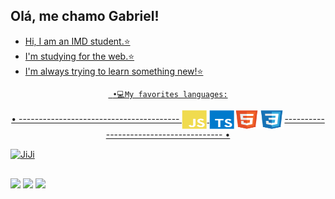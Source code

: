 ## Olá, me chamo Gabriel!
 <div>
  <a href="https://github.com/rafaballerini">
	

 - Hi, I am an IMD student.⭐️
 - I'm studying for the web.⭐️
 - I'm always trying to learn something new!⭐️

<div style="display: inline_block" align="center" >
	
	 •💻My favorites languages:
 

 • ---------------------------------------- <img align="center" alt="js" height="30" width="40" src="https://raw.githubusercontent.com/devicons/devicon/master/icons/javascript/javascript-plain.svg"> <img align="center" alt="ts" height="30" width="40" src="https://raw.githubusercontent.com/devicons/devicon/master/icons/typescript/typescript-plain.svg"><img align="center" alt="HTML" height="30" width="40" src="https://raw.githubusercontent.com/devicons/devicon/master/icons/html5/html5-original.svg"><img align="center" alt="CSS" height="30" width="40" src="https://raw.githubusercontent.com/devicons/devicon/master/icons/css3/css3-original.svg">--------------------------------------- •

</div>


  <img align="center" alt="JiJi" src="https://cdn.discordapp.com/attachments/714989598148919419/842852639703826432/7257baf1139690142d693813e439678e.gif">
  
</div>
  
  ##
  
  <div>
  <a href = "mailto: "><img src="https://img.shields.io/badge/-Gmail-%23EA4335?style=for-the-badge&logo=gmail&logoColor=white" target="_blank"></a>
  <a href="https://www.linkedin.com/in/gabriel-vitor-350964117" target="_blank"><img src="https://img.shields.io/badge/-LinkedIn-%230077B5?style=for-the-badge&logo=linkedin&logoColor=white" target="_blank"></a>
  <a href="" target="_blank"><img src="https://img.shields.io/badge/-Instagram-%23E4405F?style=for-the-badge&logo=instagram&logoColor=white" target="_blank"></a>
</div>

